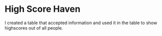 High Score Haven
================

I created a table that accepted information and used it in the table to show highscores out of all people.